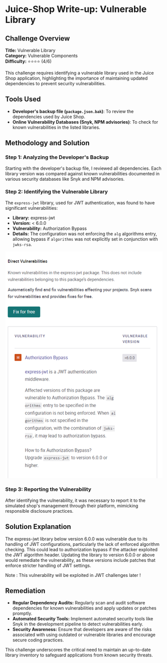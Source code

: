 # Juice-Shop Write-up: Vulnerable Library

## Challenge Overview

**Title:** Vulnerable Library\
**Category:** Vulnerable Components  
**Difficulty:** ⭐⭐⭐⭐ (4/6)

This challenge requires identifying a vulnerable library used in the Juice Shop application, highlighting the importance of maintaining updated dependencies to prevent security vulnerabilities.

## Tools Used

- **Developer's backup file (`package.json.bak`)**: To review the dependencies used by Juice Shop.
- **Online Vulnerability Databases (Snyk, NPM advisories)**: To check for known vulnerabilities in the listed libraries.

## Methodology and Solution

### Step 1: Analyzing the Developer's Backup

Starting with the developer's backup file, I reviewed all dependencies. Each library version was compared against known vulnerabilities documented in various security databases like Snyk and NPM advisories.

### Step 2: Identifying the Vulnerable Library

The `express-jwt` library, used for JWT authentication, was found to have significant vulnerabilities:

- **Library:** express-jwt
- **Version:** < 6.0.0
- **Vulnerability:** Authorization Bypass
- **Details:** The configuration was not enforcing the `alg` algorithms entry, allowing bypass if `algorithms` was not explicitly set in conjunction with `jwks-rsa`.

<img src="../assets/difficulty4/vulnerable_library_1.png" alt="vulnerability" width="700px">

### Step 3: Reporting the Vulnerability

After identifying the vulnerability, it was necessary to report it to the simulated shop's management through their platform, mimicking responsible disclosure practices.

## Solution Explanation

The express-jwt library below version 6.0.0 was vulnerable due to its handling of JWT configurations, particularly the lack of enforced algorithm checking. This could lead to authorization bypass if the attacker exploited the JWT algorithm header. Updating the library to version 6.0.0 or above would remediate the vulnerability, as these versions include patches that enforce stricter handling of JWT settings.

Note : This vulnerability will be exploited in JWT challenges later ! 

## Remediation

- **Regular Dependency Audits:** Regularly scan and audit software dependencies for known vulnerabilities and apply updates or patches promptly.
- **Automated Security Tools:** Implement automated security tools like Snyk in the development pipeline to detect vulnerabilities early.
- **Security Awareness:** Ensure that developers are aware of the risks associated with using outdated or vulnerable libraries and encourage secure coding practices.

This challenge underscores the critical need to maintain an up-to-date library inventory to safeguard applications from known security threats.